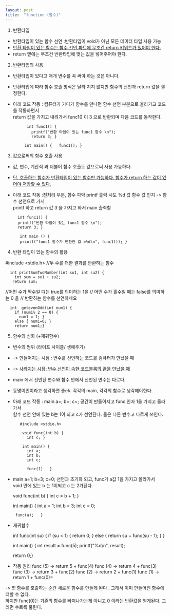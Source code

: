 ```yaml
---
layout: post
title:  "function (함수)"
---
```

1. 반환타입  
  - 반환타입이 있는 함수 선언 :반환타입이 void가 아닌 모든 데이터 타입 사용 가능  
  - <u>반환 타입이 있는 함수는 함수 선언 파트에 무조건 return 키워드가 있어야 한다.</u>  
  - return 옆에는 무조건 반환타입에 맞는 값을 넣어주어야 한다.    
  
2. 반환타입의 사용  
  - 반환타입이 있다고 매개 변수를 꼭 써야 하는 것은 아니다.  
  - 반환타입에 따라 함수 호출 방식은 달라 지지 않지만 함수의 선언과 return 값을 결정한다.  
  - 아래 코드 작동 : 컴퓨터가 가다가 함수를 만나면 함수 선언 부분으로 올라가고 코드를 작동하면서  
                    return 값을 가지고 내려가서 func1() 이 3 으로 반환되며 다음 코드를 동작한다.                          
                      
              int func1() {
	            printf("반환 타입이 있는 func1 함수 \n");
	            return 3; }          
             
             int main() {   func1(); }       
             
 3. 값으로써의 함수 호출 사용     
  - 값, 변수, 계산식 과 더불어 함수 호출도 값으로써 사용 가능하다.   
  - <u>단, 호출하는 함수가 반환타입이 있는 함수만 가능하다. 함수가 return 하는 값이 있어야 저장할 수 있다.</u>   
  - 아래 코드 작동 :전처리 부분, 함수 파악 printf 출력 시도 %d 값 함수 값 인지 -> 함수 선언으로 가서   
    printf 하고 return 값 3 을 가지고 와서  main 출력함  
      
          int func1() {
          printf("반환 타입이 있는 func1 함수 \n");
          return 3; }  
            
           int main () {
           printf("func1 함수가 반환한 값 =%d\n", func1()); }  
             
  4. 반환 타입이 있는 함수의 활용  

   #include <stdio.h>
    //두 수를 더한 결과를 반환하는 함수

      int printSumTwoNumber(int su1, int su2) {
        int sum = su1 + su2;
       return sum;
        

  //어떤 수가 짝수일 떄는 true를 의미하는 1을
  // 어떤 수가 홀수일 때는 false를 의미하는 0 을 
  // 반환하는 함수를 선언하세요  
    
      int  getevenOdd(int num1) {
        if (num1% 2 == 0) {
          num1 = 1; }
        else { num1=0; }
        return num1;}
  
  5. 함수의 심화 (+재귀함수)
  - 변수의 범위 (라이프 사이클/ 생애주기)  
  - -> 만들어지는 시점 : 변수를 선언하는 코드를 컴퓨터가 만났을 때 
  - -> <u>사라지는 시점: 변수 선언이 속한 코드블록의 끝을 만났을 때</u>   
  - main 에서 선언된 변수와 함수 안에서 선언된 변수는 다르다.   
  - 동명이인이라고 생각하면 좋ek. 각각의 main, 각각의 함수로 생각해야한다.   
  - 아래 코드 작동 : main a=; b=; c=; 공간이 만들어지고 func 인자 1을 가지고 올라가서   
     함수 선언 안에 있는 b는 1이 되고 c가 선언된다. 둘은 다른 변수고 다르게 쓰인다.     
           
           #include <stdio.h>

            void func(int b) {
              int c; }

            int main() {
              int a;
              int b;
              int c;

              func(1)   }  
   - main a=1; b=3; c=0; 선언과 초기화 되고, func가 a값 1을 가지고 올라가서     
     void 안에 있는 b 는 1이되고 c 는 2가된다.    
     
        void func(int b) {
         int c = b + 1; }

        int main() {
          int a = 1;
          int b = 3;
          int c = 0;

          func(a);   }    
          
   - 재귀함수  
     
        int func(int su) {
        if (su < 1) {
          return 0;
        } else {
          return su + func(su - 1);	}
         }

        int main() {
        int result = func(5);
        printf("%d\n", result);

        return 0;}  
          
   - 작동 원리
       func (5) -> return 5 + func(4)
       func (4) -> return 4 + func(3)
       func (3) -> return 3 + func(2)
       func (2) -> return 2 + func(1)
       func (1) -> return 1 + func(0)=

 -> !!! 함수를 호출하는 순간 새로운 함수를 만들게 된다 . 그래서 이미 만들어진 함수에 더할 수 없다.  
   하지만 func(0)는 기존의 함수를 빠져나가는게 아니고 0 이라는 반환값을 얻게된다. 그러면 수르륵 풀린다.













